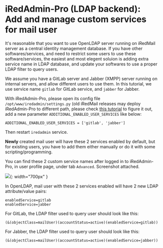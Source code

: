 # iRedAdmin-Pro (LDAP backend): Add and manage custom services for mail user

It's reasonable that you want to use OpenLDAP server running on iRedMail
server as a central identity management database. If you have other
softwares/services, and need to restrict some users to use these
software/services, the easiest and most elegent soluion is adding extra service
name in LDAP database, and update your softwares to use a proper LDAP filter to
query users.

We assume you have a GitLab server and Jabber (XMPP) server running on internal
servers, and allow different users to use them.
In this tutorial, we use service name `gitlab` for GitLab service, and `jabber`
for Jabber.

With iRedAdmin-Pro, please open its config file
`/opt/www/iredadmin/settings.py` (old iRedMail releases may deploy iRedAdmin-Pro
to different path, please check [this tutorial](./file.locations.html#iredadmin)
to figure it out, add a new parameter `ADDITIONAL_ENABLED_USER_SERVICES` like
below:

```
ADDITIONAL_ENABLED_USER_SERVICES = ['gitlab', 'jabber']
```

Then restart `iredadmin` service.

__Newly__ created mail user will have these 2 services enabled by default, but
for existing users, you have to add them either manually or do it with some
scripting/programming.

You can find these 2 custom service names after logged in to iRedAdmin-Pro,
in user profile page, under tab `Advanced`. Screenshot attached.

![](./images/iredadmin/custom_user_services.png){: width="700px" }

In OpenLDAP, mail user with these 2 services enabled will have 2 new LDAP
attribute/value pairs:

```
enabledService=gitlab
enabledService=jabber
```

For GitLab, the LDAP filter used to query user should look like this:

```
(&(objectClass=mailUser)(accountStatus=active)(enabledService=gitlab))
```

For Jabber, the LDAP filter used to query user should look like this:

```
(&(objectClass=mailUser)(accountStatus=active)(enabledService=jabber))
```

